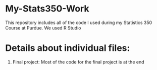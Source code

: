 # My-Stats350-Work

This repository includes all of the code I used during my Statistics 350 Course at Purdue. We used R Studio

# Details about individual files:
1. Final project: Most of the code for the final project is at the end
